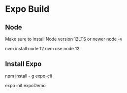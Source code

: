 # Expo Build

## Node
Make sure to install Node version 12LTS or newer
node -v

nvm install node 12
nvm use node 12
## Install Expo
npm install - g expo-cli

expo init expoDemo

